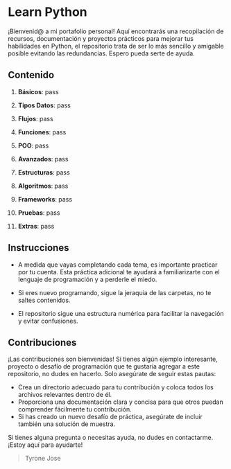 # Learn Python

¡Bienvenid@ a mi portafolio personal! Aquí encontrarás una recopilación de recursos, documentación y proyectos prácticos para mejorar tus habilidades en Python, el repositorio trata de ser lo más sencillo y amigable posible evitando las redundancias. Espero pueda serte de ayuda.

## Contenido

1. **Básicos**: pass

2. **Tipos Datos**: pass

3. **Flujos**: pass

4. **Funciones**: pass

5. **POO**: pass

6. **Avanzados**: pass

7. **Estructuras**: pass

8. **Algoritmos**: pass

9. **Frameworks**: pass

10. **Pruebas**: pass

11. **Extras**: pass

## Instrucciones

- A medida que vayas completando cada tema, es importante practicar por tu cuenta. Esta práctica adicional te ayudará a familiarizarte con el lenguaje de programación y a perderle el miedo.

- Si eres nuevo programando, sigue la jeraquia de las carpetas, no te saltes contenidos.

- El repositorio sigue una estructura numérica para facilitar la navegación y evitar confusiones.

## Contribuciones

¡Las contribuciones son bienvenidas! Si tienes algún ejemplo interesante, proyecto o desafío de programación que te gustaría agregar a este repositorio, no dudes en hacerlo. Solo asegúrate de seguir estas pautas:

- Crea un directorio adecuado para tu contribución y coloca todos los archivos relevantes dentro de él.
- Proporciona una documentación clara y concisa para que otros puedan comprender fácilmente tu contribución.
- Si has creado un nuevo desafío de práctica, asegúrate de incluir también una solución de muestra.

Si tienes alguna pregunta o necesitas ayuda, no dudes en contactarme. ¡Estoy aquí para ayudarte!

> Tyrone Jose
